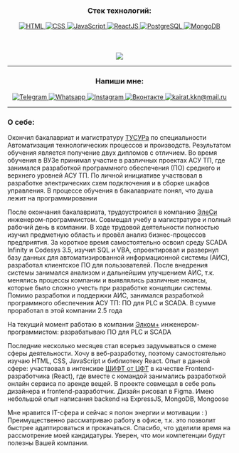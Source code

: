 <div align="center">
    <h3>Cтек технологий:</h3>
    <a href="https://metanit.com/web/html5/1.1.php">
        <img src="https://img.icons8.com/color/96/000000/html-5--v1.png/" title="HTML"/>
    </a>
    <a href="https://metanit.com/web/html5/5.1.php">
        <img src="https://img.icons8.com/color/96/000000/css3.png" title="CSS"/>
    </a>
    <a href="https://metanit.com/web/javascript/1.1.php">
        <img src="https://img.icons8.com/color/96/000000/javascript--v1.png" title="JavaScript"/>
    </a>
    <a href="https://ru.reactjs.org/">
        <img src="https://img.icons8.com/color/96/000000/react-native.png" title="ReactJS"/>
    </a>
    <a href="https://metanit.com/sql/postgresql/1.1.php">
        <img src="https://img.icons8.com/color/96/000000/postgreesql.png" title="PostgreSQL"/>
    </a>
    <a href="https://metanit.com/nosql/mongodb/1.1.php">
        <img src="https://img.icons8.com/color/96/000000/mongodb.png"  title="MongoDB"/>
    </a>
    
  <div>
      </br>
      </br>
      </br>
      <a href="https://github.com/anuraghazra/github-readme-stats">
        <img align="center" src="https://github-readme-stats.vercel.app/api/top-langs/?username=kaldarkn&layout=compact&theme=vision-friendly-dark"/>
      </a>
  </div>
  
______________
  <h3>Напиши мне:</h3>
  <a href="https://t.me/thenotoriousmma9">
      <img src="https://img.icons8.com/fluency/48/000000/telegram-app.png" title="Telegram"/>
   </a>
  <a href="https://wa.me/79234165687">
      <img src="https://img.icons8.com/fluency/48/000000/whatsapp.png" title="Whatsapp"/>
  </a>
  <a href="https://www.instagram.com/thenotoriousmma9/">
      <img src="https://img.icons8.com/fluency/48/000000/instagram-new.png" title="Instagram"/>
  </a>
  <a href="https://vk.com/kaldar">
      <img src="https://img.icons8.com/fluency/48/000000/vk-circled.png" title="Вконтакте"/>
  </a>
  <a href="mailto:kairat.kkn@mail.ru">
      <img src="https://img.icons8.com/fluency/48/000000/apple-mail.png" title="kairat.kkn@mail.ru"/>
  </a>
  
</div>


________
<h3>О себе:</h3>
Окончил бакалавриат и магистратуру <a href="https://tusur.ru/ru">ТУСУРа</a> по специальности Автоматизация технологических процессов и производств. Результатом обучения является получение двух дипломов с отличием.
Во время обучения в ВУЗе принимал участие в различных проектах АСУ ТП, где занимался разработкой программного обеспечения (ПО) среднего и верхнего уровней АСУ ТП. По личной инициативе участвовал в разработке электрических схем подключения и в сборке шкафов управления. В процессе обучения в бакалавриате понял, что душа лежит на программировании

После окончания бакалавриата, трудоустроился в компанию <a href="https://elesy.ru/">ЭлеСи</a> инженером-программистом. Совмещал учебу в магистратуре и полный рабочий день в компании. В ходе трудовой деятельности полностью изучил предметную область и провёл анализ бизнес-процессов предприятия. За короткое время самостоятельно освоил среду SCADA Infinity и Codesys 3.5, изучил SQL и VBA, спроектировал и развернул базу данных для автоматизированной информационной системы (АИС), разработал клиентское ПО для пользователей.
После внедрения системы занимался анализом и дальнейшим улучшением АИС, т.к. менялись процессы компании и выявлялись различные нюансы, которые было сложно учесть при разработке концепции системы.
Помимо разработки и поддержки АИС, занимался разработкой программного обеспечения АСУ ТП: ПО для PLC и SCADA. В сумме проработал в этой компании 2.5 года

На текущий момент работаю в компании <a href="https://elcomplus.ru/ru/">Элком+</a> инженером-программистом: разрабатываю ПО для PLC и SCADA

Последние несколько месяцев стал всерьез задумываться о смене сферы деятельности. Хочу в веб-разработку, поэтому самостоятельно изучаю HTML, CSS, JavaScript и библиотеку React.
Опыт в данной сфере: участвовал в интенсиве <a href="https://team.cft.ru/start/intensive">ШИФТ от ЦФТ</a> в качестве Frontend-разработчика (React), где вместе с командой занимались разработкой онлайн сервиса по аренде вещей. В проекте совмещал в себе роль дизайнера и frontend-разработчик. Дизайн рисовал в Figma.
Имею небольшой опыт написания backend на ExpressJS, MongoDB, Mongoose  

Мне нравится IT-сфера и сейчас я полон энергии и мотивации : ) 
Преимущественно рассматриваю работу в офисе, т.к. это позволит быстрее адаптироваться и прокачаться.
Спасибо, что уделили время на рассмотрение моей кандидатуры. Уверен, что мои компетенции будут полезны Вашей компании.
